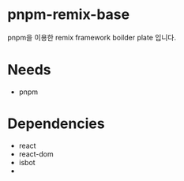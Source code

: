 # pnpm-remix-base
pnpm을 이용한 remix framework boilder plate 입니다.

# Needs
- pnpm
# Dependencies
- react
- react-dom
- isbot
- 